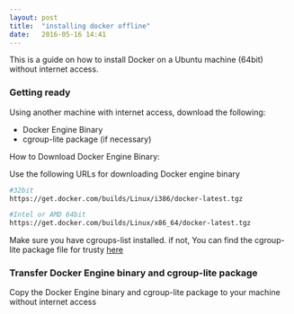 ```yaml
---
layout: post
title:  "installing docker offline"
date:   2016-05-16 14:41
---
```


This is a guide on how to install Docker on a Ubuntu machine (64bit) without internet access.


### Getting ready
Using another machine with internet access, download the following:
* Docker Engine Binary
* cgroup-lite package (if necessary)


How to Download Docker Engine Binary:

Use the following URLs for downloading Docker engine binary

```bash
#32bit
https://get.docker.com/builds/Linux/i386/docker-latest.tgz

#Intel or AMD 64bit 
https://get.docker.com/builds/Linux/x86_64/docker-latest.tgz

```

Make sure you have cgroups-list installed. if not, You can find the cgroup-lite package file for trusty [here][1]



### Transfer Docker Engine binary and cgroup-lite package

Copy the Docker Engine binary and cgroup-lite package to your machine without internet access



[1]: http://packages.ubuntu.com/trusty/cgroup-lite

